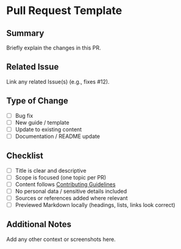# Pull Request Template

## Summary
Briefly explain the changes in this PR.

## Related Issue
Link any related Issue(s) (e.g., fixes #12).

## Type of Change
- [ ] Bug fix  
- [ ] New guide / template  
- [ ] Update to existing content  
- [ ] Documentation / README update  

## Checklist
- [ ] Title is clear and descriptive  
- [ ] Scope is focused (one topic per PR)  
- [ ] Content follows [Contributing Guidelines](CONTRIBUTING.md)  
- [ ] No personal data / sensitive details included  
- [ ] Sources or references added where relevant  
- [ ] Previewed Markdown locally (headings, lists, links look correct)  

## Additional Notes
Add any other context or screenshots here.
